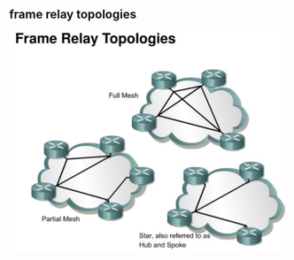 ## frame relay topologies

<a href="link"><img src="https://github.com/amin-amani/CCNA/blob/main/200-301-Tra2210_12/topologies.PNG" alt="CCNA ||" width="500"/></a>


